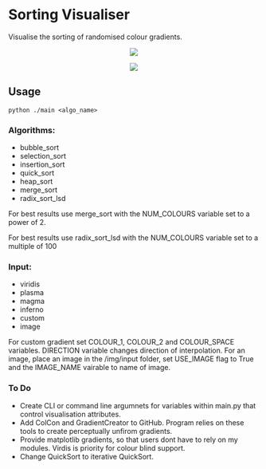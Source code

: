 # Sorting Visualiser
Visualise the sorting of randomised colour gradients.


<p align="center">
  <img src="https://github.com/JPDye/sorting-visualiser/blob/master/img/example/merge_sort_1.gif" />
</p>


<p align="center">
  <img src="https://github.com/JPDye/sorting-visualiser/blob/master/img/example/sn_mid_radix.gif" />
</p>



## Usage
```shell
python ./main <algo_name>
```
### Algorithms:
- bubble_sort
- selection_sort
- insertion_sort
- quick_sort
- heap_sort
- merge_sort
- radix_sort_lsd

For best results use merge_sort with the NUM_COLOURS variable set to a power of 2.

For best results use radix_sort_lsd with the NUM_COLOURS variable set to a multiple of 100


### Input:
- viridis
- plasma
- magma
- inferno
- custom
- image

For custom gradient set COLOUR_1, COLOUR_2 and COLOUR_SPACE variables. DIRECTION variable changes direction of interpolation.
For an image, place an image in the /img/input folder, set USE_IMAGE flag to True and the IMAGE_NAME vairable to name of image.

### To Do
- Create CLI or command line argumnets for variables within main.py that control visualisation attributes.
- Add ColCon and GradientCreator to GitHub. Program relies on these tools to create perceptually unfirom gradients.
- Provide matplotlib gradients, so that users dont have to rely on my modules. Virdis is priority for colour blind support.
- Change QuickSort to iterative QuickSort. 
